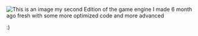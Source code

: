 ![This is an image](http://jiri.dscloud.me/GIT_README/EntitledEngine2/_EE2.png)
my second Edition of the game engine I made 6 month ago fresh with some more optimized code and more advanced

:)


